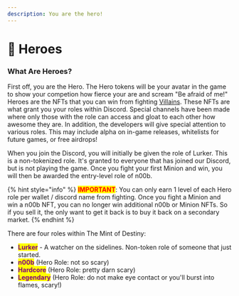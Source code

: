 ```yaml
---
description: You are the hero!
---
```


# 🦸 Heroes

### What Are Heroes?

First off, you are the Hero. The Hero tokens will be your avatar in the game to show your competion how fierce your are and scream "Be afraid of me!" Heroes are the NFTs that you can win from fighting [Villains](../villains/). These NFTs are what grant you your roles within Discord. Special channels have been made where only those with the role can access and gloat to each other how awesome they are. In addition, the developers will give special attention to various roles. This may include alpha on in-game releases, whitelists for future games, or free airdrops!

When you join the Discord, you will initially be given the role of Lurker. This is a non-tokenized role. It's granted to everyone that has joined our Discord, but is not playing the game. Once you fight your first Minion and win, you will then be awarded the entry-level role of n00b.

{% hint style="info" %}
<mark style="color:red;">**IMPORTANT**</mark>: You can only earn 1 level of each Hero role per wallet / discord name from fighting. Once you fight a Minion and win a n00b NFT, you can no longer win additional n00b or Minion NFTs. So if you sell it, the only want to get it back is to buy it back on a secondary market.
{% endhint %}

There are four roles within The Mint of Destiny:

* <mark style="color:purple;">**Lurker**</mark> - A watcher on the sidelines. Non-token role of someone that just started.
* <mark style="color:purple;">**n00b**</mark> (Hero Role: not so scary)
* <mark style="color:purple;">**Hardcore**</mark> (Hero Role: pretty darn scary)
* <mark style="color:purple;">**Legendary**</mark> (Hero Role: do not make eye contact or you'll burst into flames, scary!)

